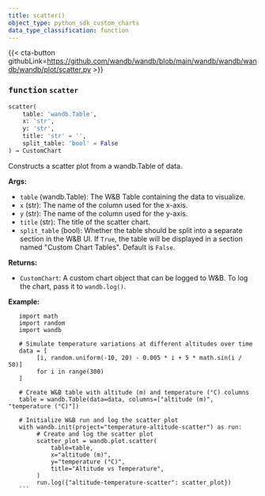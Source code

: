```yaml
---
title: scatter()
object_type: python_sdk_custom_charts
data_type_classification: function
---
```


{{< cta-button githubLink=https://github.com/wandb/wandb/blob/main/wandb/wandb/wandb/wandb/plot/scatter.py >}}




### <kbd>function</kbd> `scatter`

```python
scatter(
    table: 'wandb.Table',
    x: 'str',
    y: 'str',
    title: 'str' = '',
    split_table: 'bool' = False
) → CustomChart
```

Constructs a scatter plot from a wandb.Table of data. 



**Args:**
 
 - `table` (wandb.Table):  The W&B Table containing the data to visualize. 
 - `x` (str):  The name of the column used for the x-axis. 
 - `y` (str):  The name of the column used for the y-axis. 
 - `title` (str):  The title of the scatter chart. 
 - `split_table` (bool):  Whether the table should be split into a separate section  in the W&B UI. If `True`, the table will be displayed in a section named  "Custom Chart Tables". Default is `False`. 



**Returns:**
 
 - `CustomChart`:  A custom chart object that can be logged to W&B. To log the  chart, pass it to `wandb.log()`. 

**Example:**
 ```
    import math
    import random
    import wandb

    # Simulate temperature variations at different altitudes over time
    data = [
         [i, random.uniform(-10, 20) - 0.005 * i + 5 * math.sin(i / 50)]
         for i in range(300)
    ]

    # Create W&B table with altitude (m) and temperature (°C) columns
    table = wandb.Table(data=data, columns=["altitude (m)", "temperature (°C)"])

    # Initialize W&B run and log the scatter plot
    with wandb.init(project="temperature-altitude-scatter") as run:
         # Create and log the scatter plot
         scatter_plot = wandb.plot.scatter(
             table=table,
             x="altitude (m)",
             y="temperature (°C)",
             title="Altitude vs Temperature",
         )
         run.log({"altitude-temperature-scatter": scatter_plot})
    ``` 

